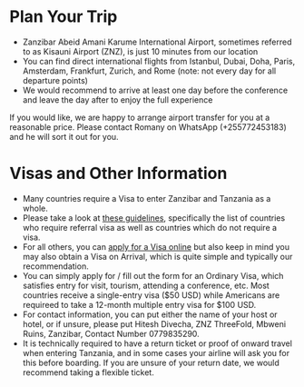 # Plan Your Trip

- Zanzibar Abeid Amani Karume International Airport, sometimes referred to as Kisauni Airport (ZNZ), is just 10 minutes from our location
- You can find direct international flights from Istanbul, Dubai, Doha, Paris, Amsterdam, Frankfurt, Zurich, and Rome (note: not every day for all departure points)
- We would recommend to arrive at least one day before the conference and leave the day after to enjoy the full experience

If you would like, we are happy to arrange airport transfer for you at a reasonable price. Please contact Romany on WhatsApp (+255772453183) and he will sort it out for you.

# Visas and Other Information

- Many countries require a Visa to enter Zanzibar and Tanzania as a whole.
- Please take a look at [these guidelines](https://visa.immigration.go.tz/guidelines), specifically the list of countries who require referral visa as well as countries which do not require a visa.
- For all others, you can [apply for a Visa online](https://visa.immigration.go.tz/) but also keep in mind you may also obtain a Visa on Arrival, which is quite simple and typically our recommendation.
- You can simply apply for / fill out the form for an Ordinary Visa, which satisfies entry for visit, tourism, attending a conference, etc. Most countries receive a single-entry visa ($50 USD) while Americans are requireed to take a 12-month multiple entry visa for $100 USD.
- For contact information, you can put either the name of your host or hotel, or if unsure, please put Hitesh Divecha, ZNZ ThreeFold, Mbweni Ruins, Zanzibar, Contact Number 0779835290.
- It is technically required to have a return ticket or proof of onward travel when entering Tanzania, and in some cases your airline will ask you for this before boarding. If you are unsure of your return date, we would recommend taking a flexible ticket.